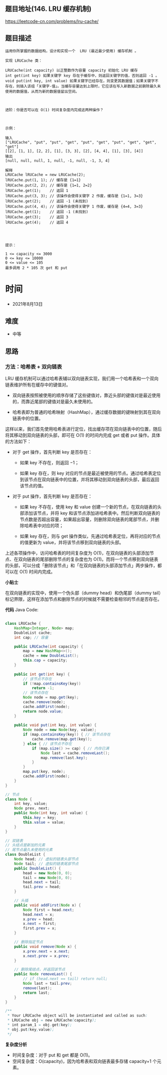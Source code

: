 
## 题目地址(146. LRU 缓存机制)

https://leetcode-cn.com/problems/lru-cache/

## 题目描述

```
运用你所掌握的数据结构，设计和实现一个  LRU (最近最少使用) 缓存机制 。

实现 LRUCache 类：

LRUCache(int capacity) 以正整数作为容量 capacity 初始化 LRU 缓存
int get(int key) 如果关键字 key 存在于缓存中，则返回关键字的值，否则返回 -1 。
void put(int key, int value) 如果关键字已经存在，则变更其数据值；如果关键字不存在，则插入该组「关键字-值」。当缓存容量达到上限时，它应该在写入新数据之前删除最久未使用的数据值，从而为新的数据值留出空间。

 

进阶：你是否可以在 O(1) 时间复杂度内完成这两种操作？

 

示例：

输入
["LRUCache", "put", "put", "get", "put", "get", "put", "get", "get", "get"]
[[2], [1, 1], [2, 2], [1], [3, 3], [2], [4, 4], [1], [3], [4]]
输出
[null, null, null, 1, null, -1, null, -1, 3, 4]

解释
LRUCache lRUCache = new LRUCache(2);
lRUCache.put(1, 1); // 缓存是 {1=1}
lRUCache.put(2, 2); // 缓存是 {1=1, 2=2}
lRUCache.get(1);    // 返回 1
lRUCache.put(3, 3); // 该操作会使得关键字 2 作废，缓存是 {1=1, 3=3}
lRUCache.get(2);    // 返回 -1 (未找到)
lRUCache.put(4, 4); // 该操作会使得关键字 1 作废，缓存是 {4=4, 3=3}
lRUCache.get(1);    // 返回 -1 (未找到)
lRUCache.get(3);    // 返回 3
lRUCache.get(4);    // 返回 4


 

提示：

1 <= capacity <= 3000
0 <= key <= 10000
0 <= value <= 105
最多调用 2 * 105 次 get 和 put
```

# 时间

- 2021年8月13日

## 难度

- 中等

## 思路

### 方法：哈希表 + 双向链表

LRU 缓存机制可以通过哈希表辅以双向链表实现，我们用一个哈希表和一个双向链表维护所有在缓存中的键值对。

- 双向链表按照被使用的顺序存储了这些键值对，靠近头部的键值对是最近使用的，而靠近尾部的键值对是最久未使用的。

- 哈希表即为普通的哈希映射（HashMap），通过缓存数据的键映射到其在双向链表中的位置。

这样以来，我们首先使用哈希表进行定位，找出缓存项在双向链表中的位置，随后将其移动到双向链表的头部，即可在 O(1) 的时间内完成 get 或者 put 操作。具体的方法如下：

- 对于 get 操作，首先判断 key 是否存在：

    - 如果 key 不存在，则返回 −1；

    - 如果 key 存在，则 key 对应的节点是最近被使用的节点。通过哈希表定位到该节点在双向链表中的位置，并将其移动到双向链表的头部，最后返回该节点的值。

- 对于 put 操作，首先判断 key 是否存在：

    - 如果 key 不存在，使用 key 和 value 创建一个新的节点，在双向链表的头部添加该节点，并将 key 和该节点添加进哈希表中。然后判断双向链表的节点数是否超出容量，如果超出容量，则删除双向链表的尾部节点，并删除哈希表中对应的项；

    - 如果 key 存在，则与 get 操作类似，先通过哈希表定位，再将对应的节点的值更新为 value，并将该节点移到双向链表的头部。

上述各项操作中，访问哈希表的时间复杂度为 O(1)，在双向链表的头部添加节点、在双向链表的尾部删除节点的复杂度也为 O(1)。而将一个节点移到双向链表的头部，可以分成「删除该节点」和「在双向链表的头部添加节点」两步操作，都可以在 O(1) 时间内完成。

**小贴士**

在双向链表的实现中，使用一个伪头部（dummy head）和伪尾部（dummy tail）标记界限，这样在添加节点和删除节点的时候就不需要检查相邻的节点是否存在。

**代码**
Java Code:

```java

class LRUCache {
    HashMap<Integer, Node> map;
    DoubleList cache;
    int cap; // 容量

    public LRUCache(int capacity) {
        map = new HashMap<>();
        cache = new DoubleList();
        this.cap = capacity;
    }
    
    public int get(int key) {
        // 该节点不存在
        if (!map.containsKey(key)) 
            return -1;
        // 该节点存在
        Node node = map.get(key);
        cache.remove(node);
        cache.addFirst(node);
        return node.value;
    }
    
    public void put(int key, int value) {
        Node node = new Node(key, value);
        if (map.containsKey(key)) { // 该节点存在
            cache.remove(map.get(key));
        } else { // 该节点不存在
            if (map.size() >= cap) { // 内存已满
                Node last = cache.removeLast();
                map.remove(last.key);
            }
        }
        map.put(key, node);
        cache.addFirst(node);
    }
}

// 节点
class Node {
    int key, value;
    Node prev, next;
    public Node(int key, int value) {
        this.key = key;
        this.value = value;
    }
}

// 双链表 
// 头结点是新加的元素
// 尾节点最久未使用的元素
class DoubleList {
    Node head; // 虚拟的链表头部节点
    Node tail; // 虚拟的链表尾部节点
    public DoubleList() {
        head = new Node(0, 0);
        tail = new Node(0, 0);
        head.next = tail;
        tail.prev = head;
    }

    // 头插
    public void addFirst(Node x) {
        Node first = head.next;
        head.next = x;
        x.prev = head;
        x.next = first;
        first.prev = x;
    }

    // 删除指定节点
    public void remove(Node x) {
        x.prev.next = x.next;
        x.next.prev = x.prev;
    }

    // 删除尾结点，并返回该节点
    public Node removeLast() {
        // if (head.next == tail) return null;
        Node last = tail.prev;
        remove(last);
        return last;
    }
}

/**
 * Your LRUCache object will be instantiated and called as such:
 * LRUCache obj = new LRUCache(capacity);
 * int param_1 = obj.get(key);
 * obj.put(key,value);
 */

```


**复杂度分析**

- 时间复杂度：对于 put 和 get 都是 O(1)。
- 空间复杂度：O(capacity)，因为哈希表和双向链表最多存储 capacity+1 个元素。



